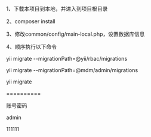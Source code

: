 1、下载本项目到本地，并进入到项目根目录

2、composer install

3、修改common/config/main-local.php，设置数据库信息

4、顺序执行以下命令

yii migrate --migrationPath=@yii/rbac/migrations

yii migrate --migrationPath=@mdm/admin/migrations

yii migrate

==========

账号密码

admin

111111
